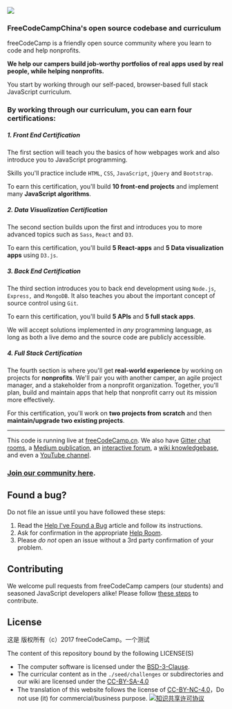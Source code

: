 ![](https://s3.amazonaws.com/freecodecamp/wide-social-banner.png)



### FreeCodeCampChina's open source codebase and curriculum


freeCodeCamp is a friendly open source community where you learn to code and help nonprofits.

**We help our campers build job-worthy portfolios of real apps used by real people, while helping nonprofits.**

You start by working through our self-paced, browser-based full stack JavaScript curriculum.

### By working through our curriculum, you can earn four certifications:
##### 1. Front End Certification
The first section will teach you the basics of how webpages work and also introduce you to JavaScript programming.

Skills you'll practice include `HTML`, `CSS`, `JavaScript`, `jQuery` and `Bootstrap`.

To earn this certification, you'll build **10 front-end projects** and implement many **JavaScript algorithms**.

##### 2. Data Visualization Certification
The second section builds upon the first and introduces you to more advanced topics such as `Sass`, `React` and `D3`.

To earn this certification, you'll build **5 React-apps** and **5 Data visualization apps** using `D3.js`.

##### 3. Back End Certification
The third section introduces you to back end development using `Node.js`, `Express,` and `MongoDB`. It also teaches you about the important concept of source control using `Git`.

To earn this certification, you'll build **5 APIs** and **5 full stack apps**.

We will accept solutions implemented in _any_ programming language, as long as both a live demo and the source code are publicly accessible.

##### 4. Full Stack Certification
The fourth section is where you'll get **real-world experience** by working on projects for **nonprofits**.
We'll pair you with another camper, an agile project manager, and a stakeholder from a nonprofit organization. Together, you'll plan, build and maintain apps that help that nonprofit carry out its mission more effectively.

For this certification, you'll work on **two projects from scratch** and then **maintain/upgrade two existing projects**.

---

This code is running live at [freeCodeCamp.cn](https://freecodecamp.cn). We also have [Gitter chat rooms](https://gitter.im/FreeCodeCamp/chinese), a [Medium publication](https://medium.freecodecamp.org), an [interactive forum](https://forum.freecodecamp.org), a [wiki knowledgebase](https://forum.freecodecamp.org/c/wiki), and even a [YouTube channel](https://youtube.com/freecodecamp).

### [Join our community here](https://freecodecamp.cn/signin).

Found a bug?
------------

Do not file an issue until you have followed these steps:

1. Read the [Help I've Found a Bug](https://forum.freecodecamp.org/t/how-to-report-a-bug/19543) article and follow its instructions.
2. Ask for confirmation in the appropriate [Help Room](https://forum.freecodecamp.org/t/free-code-camp-official-chat-rooms/19390/2).
3. Please *do not* open an issue without a 3rd party confirmation of your problem.

Contributing
------------

We welcome pull requests from freeCodeCamp campers (our students) and seasoned JavaScript developers alike! Please follow [these steps](CONTRIBUTING.md) to contribute.

License
-------
这是
版权所有（c）2017 freeCodeCamp。一个测试

The content of this repository bound by the following LICENSE(S)
- The computer software is licensed under the [BSD-3-Clause](./LICENSE.md).
- The curricular content as in the `./seed/challenges` or subdirectories and our wiki are licensed under the [CC-BY-SA-4.0](./LICENSE-freeCodeCamp-Curriculum.md)
- The translation of this website follows the license of [CC-BY-NC-4.0](./LICENSE-freeCodeCamp-Translation.md)，Do not use (it) for commercial/business purpose. <a rel="license" href="https://creativecommons.org/licenses/by-nc/4.0/deed.zh"><img alt="知识共享许可协议" style="border-width:0" src="https://i.creativecommons.org/l/by-nc/4.0/80x15.png" /></a>

